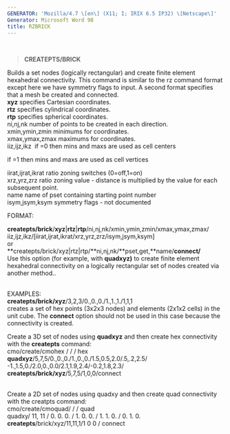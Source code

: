 ```yaml
---
GENERATOR: 'Mozilla/4.7 \[en\] (X11; I; IRIX 6.5 IP32) \[Netscape\]'
Generator: Microsoft Word 98
title: RZBRICK
---
```


 

> **CREATEPTS/BRICK**

Builds a set nodes (logically rectangular) and create finite element
hexahedral connectivity. This command is similar to the rz command
format except here we have symmetry flags to input. A second format
specifies that a mesh be created and connected.\
**xyz** specifies Cartesian coordinates.\
**rtz** specifies cylindrical coordinates.\
**rtp** specifies spherical coordinates.\
ni,nj,nk number of points to be created in each direction.\
xmin,ymin,zmin minimums for coordinates.\
xmax,ymax,zmax maximums for coordinates.\
iiz,ijz,ikz  if =0 then mins and maxs are used as cell centers

if =1 then mins and maxs are used as cell vertices

iirat,ijrat,ikrat ratio zoning switches (0=off,1=on)\
xrz,yrz,zrz ratio zoning value - distance is multiplied by the value for
each subsequent point.\
name name of pset containing starting point number\
isym,jsym,ksym symmetry flags - not documented

FORMAT:

**createpts/brick**/**xyz**|**rtz**|**rtp**/ni,nj,nk/xmin,ymin,zmin/xmax,ymax,zmax/\
iiz,ijz,ikz/\[iirat,ijrat,ikrat/xrz,yrz,zrz/isym,jsym,ksym\]\
or\
**createpts/brick/xyz|rtz|rtp/**ni,nj,nk/**pset,get,**name/**connect/**\
Use this option (for example, with **quadxyz)** to create finite element
hexahedral connectivity on a logically rectangular set of nodes created
via another method..

\
EXAMPLES:\
**createpts/brick/xyz**/3,2,3/0.,0.,0./1.,1.,1./1,1,1\
creates a set of hex points (3x2x3 nodes) and elements (2x1x2 cells) in
the unit cube. The **connect** option should not be used in this case
because the connectivity is created.

Create a 3D set of nodes using **quadxyz** and then create hex
connectivity with the **createpts** command:\
cmo/create/cmohex / / / hex\
**quadxyz**/5,7,5/0.,0.,0./1.,0.,0./1.5,0.5,2.0/.5,.2,2.5/\
-1.,1.5,0./2.0,0.,0.0/2.1,1.9,2.4/-0.2,1.8,2.3/\
**createpts/brick/xyz**/5,7,5/1,0,0/connect\
 

Create a 2D set of nodes using quadxy and then create quad connectivity
with the creatpts command:\
cmo/create/cmoquad/ / / quad\
quadxy/ 11, 11 / 0. 0. 0. / 1. 0. 0. / 1. 1. 0. / 0. 1. 0.\
**createpts**/brick/xyz/11,11,1/1 0 0 / connect
